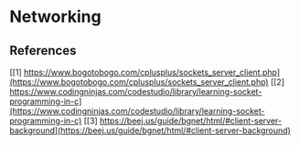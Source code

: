 # Networking



## References

[[1] https://www.bogotobogo.com/cplusplus/sockets_server_client.php](https://www.bogotobogo.com/cplusplus/sockets_server_client.php)
[[2] https://www.codingninjas.com/codestudio/library/learning-socket-programming-in-c](https://www.codingninjas.com/codestudio/library/learning-socket-programming-in-c)
[[3] https://beej.us/guide/bgnet/html/#client-server-background](https://beej.us/guide/bgnet/html/#client-server-background)